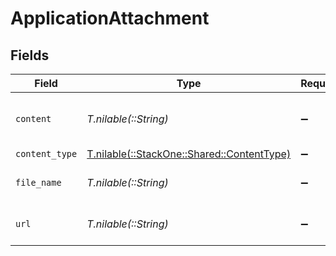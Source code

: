 # ApplicationAttachment


## Fields

| Field                                                                            | Type                                                                             | Required                                                                         | Description                                                                      | Example                                                                          |
| -------------------------------------------------------------------------------- | -------------------------------------------------------------------------------- | -------------------------------------------------------------------------------- | -------------------------------------------------------------------------------- | -------------------------------------------------------------------------------- |
| `content`                                                                        | *T.nilable(::String)*                                                            | :heavy_minus_sign:                                                               | The content of the attachment.                                                   | Base64 encoded content                                                           |
| `content_type`                                                                   | [T.nilable(::StackOne::Shared::ContentType)](../../models/shared/contenttype.md) | :heavy_minus_sign:                                                               | N/A                                                                              |                                                                                  |
| `file_name`                                                                      | *T.nilable(::String)*                                                            | :heavy_minus_sign:                                                               | The file name of the attachment.                                                 | resume.pdf                                                                       |
| `url`                                                                            | *T.nilable(::String)*                                                            | :heavy_minus_sign:                                                               | The URL of the attachment.                                                       | http://example.com/resume.pdf                                                    |